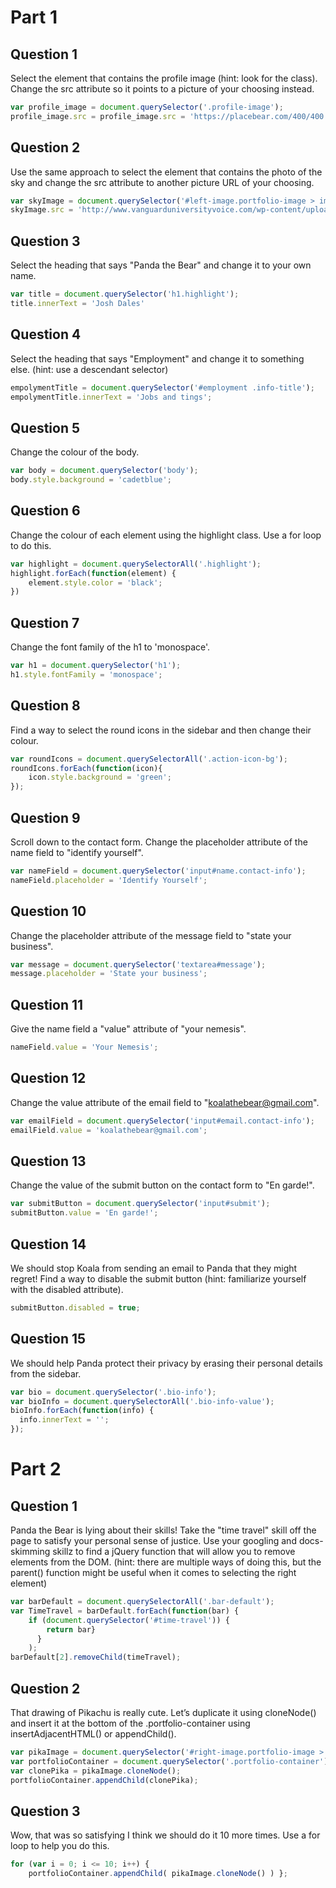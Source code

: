 # Part 1
## Question 1
Select the element that contains the profile image (hint: look for the class). Change the src attribute so it points to a picture of your choosing instead.

```javascript
var profile_image = document.querySelector('.profile-image');
profile_image.src = profile_image.src = 'https://placebear.com/400/400';
```

## Question 2
Use the same approach to select the element that contains the photo of the sky and change the src attribute to another picture URL of your choosing.

```javascript
var skyImage = document.querySelector('#left-image.portfolio-image > img');
skyImage.src = 'http://www.vanguarduniversityvoice.com/wp-content/uploads/2016/10/starry-sky-forest-325x225.jpg';
```


## Question 3
Select the heading that says "Panda the Bear" and change it to your own name.

```javascript
var title = document.querySelector('h1.highlight');
title.innerText = 'Josh Dales'
```


## Question 4
Select the heading that says "Employment" and change it to something else. (hint: use a descendant selector)

```javascript
empolymentTitle = document.querySelector('#employment .info-title');
empolymentTitle.innerText = 'Jobs and tings';
```


## Question 5
Change the colour of the body.

```javascript
var body = document.querySelector('body');
body.style.background = 'cadetblue';
```


## Question 6
Change the colour of each element using the highlight class. Use a for loop to do this.

```javascript
var highlight = document.querySelectorAll('.highlight');
highlight.forEach(function(element) {
    element.style.color = 'black';
})
```


## Question 7
Change the font family of the h1 to 'monospace'.

```javascript
var h1 = document.querySelector('h1');
h1.style.fontFamily = 'monospace';
```


## Question 8
Find a way to select the round icons in the sidebar and then change their colour.

```javascript
var roundIcons = document.querySelectorAll('.action-icon-bg');
roundIcons.forEach(function(icon){
    icon.style.background = 'green';
});
```


## Question 9
Scroll down to the contact form. Change the placeholder attribute of the name field to "identify yourself".

```javascript
var nameField = document.querySelector('input#name.contact-info');
nameField.placeholder = 'Identify Yourself';
```


## Question 10
Change the placeholder attribute of the message field to "state your business".

```javascript
var message = document.querySelector('textarea#message');
message.placeholder = 'State your business';
```


## Question 11
Give the name field a "value" attribute of "your nemesis".

```javascript
nameField.value = 'Your Nemesis';
```

## Question 12
Change the value attribute of the email field to "koalathebear@gmail.com".

```javascript
var emailField = document.querySelector('input#email.contact-info');
emailField.value = 'koalathebear@gmail.com';
```

## Question 13
Change the value of the submit button on the contact form to "En garde!".

```javascript
var submitButton = document.querySelector('input#submit');
submitButton.value = 'En garde!';
```

## Question 14
We should stop Koala from sending an email to Panda that they might regret! Find a way to disable the submit button (hint: familiarize yourself with the disabled attribute).

```javascript
submitButton.disabled = true;
```

## Question 15
We should help Panda protect their privacy by erasing their personal details from the sidebar.

```javascript
var bio = document.querySelector('.bio-info');
var bioInfo = document.querySelectorAll('.bio-info-value');
bioInfo.forEach(function(info) {
  info.innerText = '';
});
```


# Part 2
## Question 1
Panda the Bear is lying about their skills! Take the "time travel" skill off the page to satisfy your personal sense of justice. Use your googling and docs-skimming skillz to find a jQuery function that will allow you to remove elements from the DOM. (hint: there are multiple ways of doing this, but the parent() function might be useful when it comes to selecting the right element)

```javascript
var barDefault = document.querySelectorAll('.bar-default');
var TimeTravel = barDefault.forEach(function(bar) {
    if (document.querySelector('#time-travel')) {
        return bar}
      }
    );
barDefault[2].removeChild(timeTravel);
```

## Question 2
That drawing of Pikachu is really cute. Let’s duplicate it using cloneNode() and insert it at the bottom of the .portfolio-container using insertAdjacentHTML() or appendChild().

```javascript
var pikaImage = document.querySelector('#right-image.portfolio-image > img');
var portfolioContainer = document.querySelector('.portfolio-container');
var clonePika = pikaImage.cloneNode();
portfolioContainer.appendChild(clonePika);
```
## Question 3
Wow, that was so satisfying I think we should do it 10 more times. Use a for loop to help you do this.

```javascript
for (var i = 0; i <= 10; i++) {
    portfolioContainer.appendChild( pikaImage.cloneNode() ) };
```
